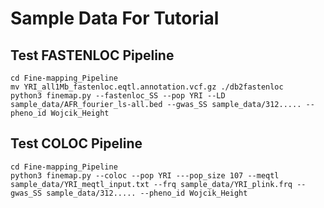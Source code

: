 # Sample Data For Tutorial

## Test FASTENLOC Pipeline

```
cd Fine-mapping_Pipeline
mv YRI_all1Mb_fastenloc.eqtl.annotation.vcf.gz ./db2fastenloc
python3 finemap.py --fastenloc_SS --pop YRI --LD sample_data/AFR_fourier_ls-all.bed --gwas_SS sample_data/312..... --pheno_id Wojcik_Height

```

## Test COLOC Pipeline
```
cd Fine-mapping_Pipeline
python3 finemap.py --coloc --pop YRI ---pop_size 107 --meqtl sample_data/YRI_meqtl_input.txt --frq sample_data/YRI_plink.frq --gwas_SS sample_data/312..... --pheno_id Wojcik_Height

```
